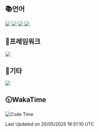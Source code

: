## 📚언어
<p>
 <img src="https://img.shields.io/badge/C-A8B9CC?style=flat-square&logo=c&logoColor=white"/>
 <img src="https://img.shields.io/badge/C++-00599C?style=flat-square&logo=cplusplus&logoColor=white"/>
 <img src="https://img.shields.io/badge/Java-f05650?style=flat-square&logo=openjdk&logoColor=white"/>
 <img src="https://img.shields.io/badge/Python-007396?style=flat-square&logo=python&logoColor=white"/>
</p>

## 🔧프레임워크
<p>
 <img src="https://img.shields.io/badge/Unreal Engine-0E1128?style=flat-square&logo=unrealengine&logoColor=white"/>
</p>

## 📃기타
<p>
 <img src="https://img.shields.io/badge/MySQL-4479A1?style=flat-square&logo=mysql&logoColor=white"/>
</p>

## 🕥WakaTime
<!--START_SECTION:waka-->
![Code Time](http://img.shields.io/badge/Code%20Time-65%20hrs%2017%20mins-blue)


 Last Updated on 20/05/2025 18:51:10 UTC
<!--END_SECTION:waka-->
